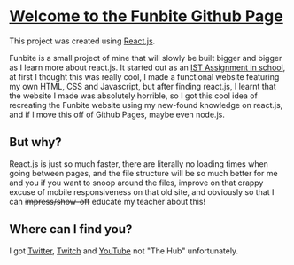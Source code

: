 # [Welcome to the Funbite Github Page](https://skittlq.github.io/funbite-2023/)

This project was created using [React.js](https://reactjs.org/).

Funbite is a small project of mine that will slowly be built bigger and bigger as I learn more about react.js. It started out as an [IST Assignment in school](https://github.com/Skittlq/ist-assignment2022), at first I thought this was really cool, I made a functional website featuring my own HTML, CSS and Javascript, but after finding react.js, I learnt that the website I made was absolutely horrible, so I got this cool idea of recreating the Funbite website using my new-found knowledge on react.js, and if I move this off of Github Pages, maybe even node.js.

## But why?

React.js is just so much faster, there are literally no loading times when going between pages, and the file structure will be so much better for me and you if you want to snoop around the files, improve on that crappy excuse of mobile responsiveness on that old site, and obviously so that I can ~~impress/show-off~~ educate my teacher about this!

## Where can I find you?

I got [Twitter](https://twitter.com/Skittlq_), [Twitch](https://twitch.tv/Skittlq) and [YouTube](https://www.youtube.com/Skittlq) not "The Hub" unfortunately.
